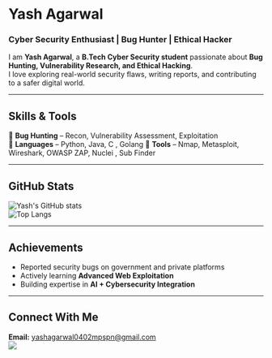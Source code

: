 # Yash Agarwal  

### Cyber Security Enthusiast | Bug Hunter | Ethical Hacker  

I am **Yash Agarwal**, a **B.Tech Cyber Security student** passionate about **Bug Hunting, Vulnerability Research, and Ethical Hacking**.  
I love exploring real-world security flaws, writing reports, and contributing to a safer digital world.  

---

## Skills & Tools  
  
🔹 **Bug Hunting** – Recon, Vulnerability Assessment, Exploitation  
🔹 **Languages** – Python, Java, C , Golang 
🔹 **Tools** – Nmap, Metasploit, Wireshark, OWASP ZAP, Nuclei , Sub Finder

---

## GitHub Stats  

![Yash's GitHub stats](https://github-readme-stats.vercel.app/api?username=Yash-Agarwal&show_icons=true&theme=radical)  
![Top Langs](https://github-readme-stats.vercel.app/api/top-langs/?username=Yash-Agarwal&layout=compact&theme=radical)  

---

## Achievements  

- Reported security bugs on government and private platforms  
- Actively learning **Advanced Web Exploitation**
- Building expertise in **AI + Cybersecurity Integration**  

---

## Connect With Me  

**Email:** yashagarwal0402mpspn@gmail.com  
<a href="https://www.linkedin.com/in/yash-agarwal-5b091a290/"><img src="https://custom-icon-badges.demolab.com/badge/LinkedIn-0A66C2?logo=linkedin-white&logoColor=fff" /></a>  

